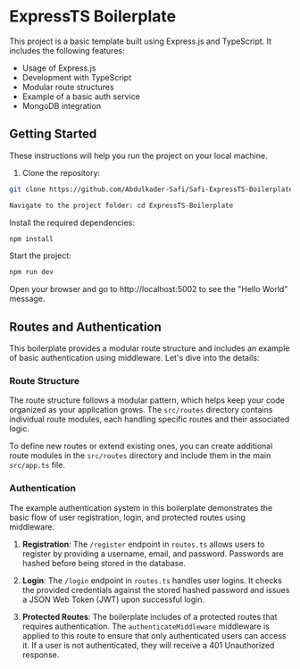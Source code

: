 # ExpressTS Boilerplate

This project is a basic template built using Express.js and TypeScript. It includes the following features:

- Usage of Express.js
- Development with TypeScript
- Modular route structures
- Example of a basic auth service
- MongoDB integration

## Getting Started

These instructions will help you run the project on your local machine.

1. Clone the repository:

```bash
git clone https://github.com/Abdulkader-Safi/Safi-ExpressTS-Boilerplate-Backend ExpressTS-Boilerplate
```

```bash
Navigate to the project folder: cd ExpressTS-Boilerplate
```

Install the required dependencies:

```bash
npm install
```

Start the project:

```bash
npm run dev
```

Open your browser and go to http://localhost:5002 to see the "Hello World" message.

## Routes and Authentication

This boilerplate provides a modular route structure and includes an example of basic authentication using middleware. Let's dive into the details:

### Route Structure

The route structure follows a modular pattern, which helps keep your code organized as your application grows. The `src/routes` directory contains individual route modules, each handling specific routes and their associated logic.

To define new routes or extend existing ones, you can create additional route modules in the `src/routes` directory and include them in the main `src/app.ts` file.

### Authentication

The example authentication system in this boilerplate demonstrates the basic flow of user registration, login, and protected routes using middleware.

1. **Registration**: The `/register` endpoint in `routes.ts` allows users to register by providing a username, email, and password. Passwords are hashed before being stored in the database.

2. **Login**: The `/login` endpoint in `routes.ts` handles user logins. It checks the provided credentials against the stored hashed password and issues a JSON Web Token (JWT) upon successful login.

3. **Protected Routes**: The boilerplate includes of a protected routes that requires authentication. The `authenticateMiddleware` middleware is applied to this route to ensure that only authenticated users can access it. If a user is not authenticated, they will receive a 401 Unauthorized response.
